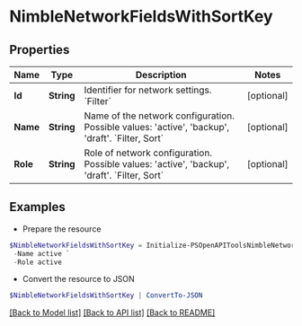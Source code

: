 # NimbleNetworkFieldsWithSortKey
## Properties

Name | Type | Description | Notes
------------ | ------------- | ------------- | -------------
**Id** | **String** | Identifier for network settings. &#x60;Filter&#x60; | [optional] 
**Name** | **String** | Name of the network configuration. Possible values: &#39;active&#39;, &#39;backup&#39;, &#39;draft&#39;. &#x60;Filter, Sort&#x60; | [optional] 
**Role** | **String** | Role of network configuration. Possible values: &#39;active&#39;, &#39;backup&#39;, &#39;draft&#39;.  &#x60;Filter, Sort&#x60; | [optional] 

## Examples

- Prepare the resource
```powershell
$NimbleNetworkFieldsWithSortKey = Initialize-PSOpenAPIToolsNimbleNetworkFieldsWithSortKey  -Id 1300000000000004d30000000000000001 `
 -Name active `
 -Role active
```

- Convert the resource to JSON
```powershell
$NimbleNetworkFieldsWithSortKey | ConvertTo-JSON
```

[[Back to Model list]](../README.md#documentation-for-models) [[Back to API list]](../README.md#documentation-for-api-endpoints) [[Back to README]](../README.md)

